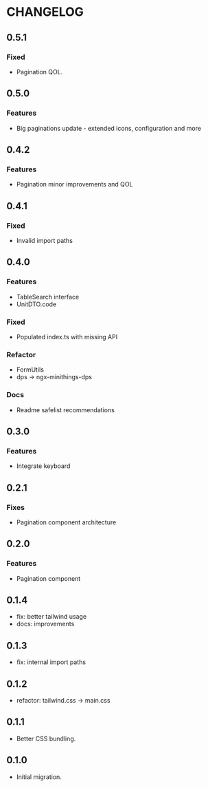 # CHANGELOG

## 0.5.1

### Fixed

- Pagination QOL.

## 0.5.0

### Features

- Big paginations update - extended icons, configuration and more

## 0.4.2

### Features

- Pagination minor improvements and QOL

## 0.4.1

### Fixed

- Invalid import paths

## 0.4.0

### Features

- TableSearch interface
- UnitDTO.code

### Fixed

- Populated index.ts with missing API

### Refactor

- FormUtils
- dps -> ngx-minithings-dps

### Docs

- Readme safelist recommendations

## 0.3.0

### Features

- Integrate keyboard

## 0.2.1

### Fixes

- Pagination component architecture

## 0.2.0

### Features

- Pagination component

## 0.1.4

- fix: better tailwind usage
- docs: improvements

## 0.1.3

- fix: internal import paths

## 0.1.2

- refactor: tailwind.css -> main.css

## 0.1.1

- Better CSS bundling.

## 0.1.0

- Initial migration.
